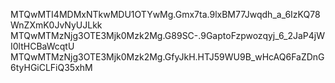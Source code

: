 MTQwMTI4MDMxNTkwMDU1OTYwMg.Gmx7ta.9lxBM77Jwqdh_a_6IzKQ78WnZXmK0JvNyUJLkk
MTQwMTMzNjg3OTE3Mjk0Mzk2Mg.G89SC-.9GaptoFzpwozqyj_6_2JaP4jWI0ltHCBaWcqtU
MTQwMTMzNjg3OTE3Mjk0Mzk2Mg.GfyJkH.HTJ59WU9B_wHcAQ6FaZDnG6tyHGiCLFiQ35xhM
